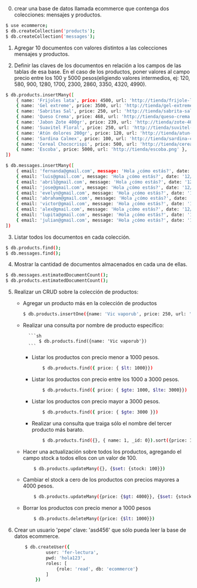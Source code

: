 
0. crear una base de datos llamada ecommerce que contenga dos colecciones: mensajes y productos.

```sh
$ use ecommerce;
$ db.createCollection('products');
$ db.createCollection('messages');
```

1. Agregar 10 documentos con valores distintos a las colecciones mensajes y productos. 

2. Definir las claves de los documentos en relación a los campos de las tablas de esa base. En el caso de los productos, poner valores al campo precio entre los 100 y 5000 pesos(eligiendo valores intermedios, ej: 120, 580, 900, 1280, 1700, 2300, 2860, 3350, 4320, 4990). 

```sh
$ db.products.insertMany([
    { name: 'Frijoles lata', price: 4500, url: 'http://tienda/frijole-lata.png' },
    { name: 'Gel extreme', price: 3500, url: 'http://tienda/gel-extreme.png' },
    { name: 'Sabritas Sal', price: 250, url: 'http://tienda/sabrita-sal.png' },
    { name: 'Queso Crema', price: 468, url: 'http://tienda/queso-crema.png' },
    { name: 'Jabon Zote 400gr', price: 239, url: 'http://tienda/zote-400.png' },
    { name: 'Suavitel Floral', price: 250, url: 'http://tienda/suvitel-floral.png' },
    { name: 'Atún dolores 200gr', price: 120, url: 'http://tienda/atun-200.png' },
    { name: 'Sardina Calmex', price: 100, url: 'http://tienda/sardina-calmex.png' },
    { name: 'Cereal Chococrispi', price: 500, url: 'http://tienda/cereal.png' },
    { name: 'Escoba', price: 5000, url: 'http://tienda/escoba.png' },
])

$ db.messages.insertMany([
    { email: 'fernanda@gmail.com', message: 'Hola ¿cómo estás?', date: '12/14/2021 8:28:57 PM' },
    { email: 'luis@gmail.com', message: 'Hola ¿cómo estás?', date: '12/14/2021 8:28:57 PM' },
    { email: 'abril@gmail.com', message: 'Hola ¿cómo estás?', date: '12/14/2021 8:28:57 PM' },
    { email: 'jose@gmail.com', message: 'Hola ¿cómo estás?', date: '12/14/2021 8:28:57 PM' },
    { email: 'evelyn@gmail.com', message: 'Hola ¿cómo estás?', date: '12/14/2021 8:28:57 PM' },
    { email: 'abraham@gmail.com', message: 'Hola ¿cómo estás?', date: '12/14/2021 8:28:57 PM' },
    { email: 'victor@gmail.com', message: 'Hola ¿cómo estás?', date: '12/14/2021 8:28:57 PM' },
    { email: 'alex@gmail.com', message: 'Hola ¿cómo estás?', date: '12/14/2021 8:28:57 PM' },
    { email: 'lupita@gmail.com', message: 'Hola ¿cómo estás?', date: '12/14/2021 8:28:57 PM' },
    { email: 'julian@gmail.com', message: 'Hola ¿cómo estás?', date: '12/14/2021 8:28:57 PM' },
])
```


3. Listar todos los documentos en cada colección.

```sh
$ db.products.find();
$ db.messages.find();
```

4. Mostrar la cantidad de documentos almacenados en cada una de ellas.

```sh
$ db.messages.estimatedDocumentCount();
$ db.products.estimatedDocumentCount();
```

5. Realizar un CRUD sobre la colección de productos:
    - Agregar un producto más en la colección de productos 
        ```sh
        $ db.products.insertOne({name: 'Vic vaporub', price: 250, url: 'http://tienda/vicvaporub.png'})
        ```
    - Realizar una consulta por nombre de producto específico:

            ```sh
                $ db.products.find({name: 'Vic vaporub'})
            ```
        - Listar los productos con precio menor a 1000 pesos.
            ```sh
                $ db.products.find({ price: { $lt: 1000}}) 
            ```
        - Listar los productos con precio entre los 1000 a 3000 pesos.
            ```sh
                $ db.products.find({ price: { $gte: 1000, $lte: 3000}})
            ```
        - Listar los productos con precio mayor a 3000 pesos.
            ```sh
                $ db.products.find({ price: { $gte: 3000 }})
            ```
        - Realizar una consulta que traiga sólo el nombre del tercer producto más barato.
            ```sh
                $ db.products.find({}, { name: 1, _id: 0}).sort({price: 1}).limit(1)
            ```
    - Hacer una actualización sobre todos los productos, agregando el campo stock a todos ellos con un valor de 100. 
        ```sh
            $ db.products.updateMany({}, {$set: {stock: 100}})
        ```
    - Cambiar el stock a cero de los productos con precios mayores a 4000 pesos.
        ```sh
            $ db.products.updateMany({price: {$gt: 4000}}, {$set: {stock: 0}})
        ```
    - Borrar los productos con precio menor a 1000 pesos 
        ```sh
            $ db.products.deleteMany({price: {$lt: 1000}})
        ```

6. Crear un usuario 'pepe' clave: 'asd456' que sólo pueda leer la base de datos ecommerce. 

    ```sh
        $ db.createUser({
                user: 'fer-lectura',
                pwd: 'hola123',
                roles: [
                    {role: 'read', db: 'ecommerce'}
                ]
            })
    ```